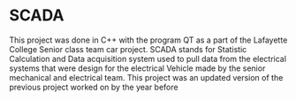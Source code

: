 # SCADA
This project was done in C++ with the program QT as a part of the Lafayette College Senior class team car project. SCADA stands for Statistic Calculation and Data acquisition system used to pull data from the electrical systems that were design for the electrical Vehicle made by the senior mechanical and electrical team. This project was an updated version of the previous project worked on by the year before
